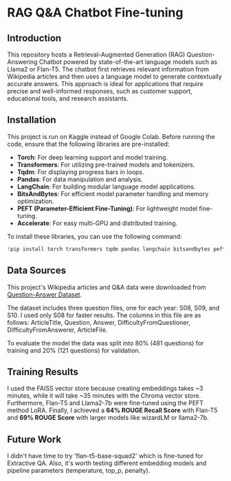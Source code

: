 # RAG Q&A Chatbot Fine-tuning
## **Introduction**
This repository hosts a Retrieval-Augmented Generation (RAG) Question-Answering Chatbot powered by state-of-the-art language models such as Llama2 or Flan-T5.
The chatbot first retrieves relevant information from Wikipedia articles and then uses a language model to generate contextually accurate answers. This approach is ideal for applications that require precise and well-informed responses, such as customer support, educational tools, and research assistants.

## **Installation**

This project is run on Kaggle instead of Google Colab. Before running the code, ensure that the following libraries are pre-installed:

- **Torch**: For deep learning support and model training.
- **Transformers**: For utilizing pre-trained models and tokenizers.
- **Tqdm**: For displaying progress bars in loops.
- **Pandas**: For data manipulation and analysis.
- **LangChain**: For building modular language model applications.
- **BitsAndBytes**: For efficient model parameter handling and memory optimization.
- **PEFT (Parameter-Efficient Fine-Tuning)**: For lightweight model fine-tuning.
- **Accelerate**: For easy multi-GPU and distributed training.

To install these libraries, you can use the following command:

```python
!pip install torch transformers tqdm pandas langchain bitsandbytes peft accelerate
```

## **Data Sources**
This project's Wikipedia articles and Q&A data were downloaded from [Question-Answer Dataset](https://www.kaggle.com/datasets/rtatman/questionanswer-dataset).

The dataset includes three question files, one for each year: S08, S09, and S10. I used only S08 for faster results.
The columns in this file are as follows: ArticleTitle, Question, Answer, DifficultyFromQuestioner, DifficultyFromAnswerer, ArticleFile.

To evaluate the model the data was split into 80% (481 questions) for training and 20% (121 questions) for validation.

## **Training Results**
I used the FAISS vector store because creating embeddings takes ~3 minutes, while it will take ~35 minutes with the Chroma vector store. Furthermore, Flan-T5 and Llama2-7b were fine-tuned using the PEFT method LoRA. 
Finally, I achieved a **64% ROUGE Recall Score** with Flan-T5 and **69% ROUGE Score** with larger models like wizardLM or llama2-7b.

## **Future Work**
I didn't have time to try 'flan-t5-base-squad2' which is fine-tuned for Extractive QA. Also, it's worth testing different embedding models and pipeline parameters (temperature, top_p, penalty).
